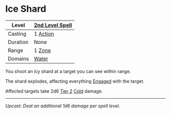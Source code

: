 # Ice Shard

| Level    | [2nd Level Spell](2nd%20Level%20Spells.md)                            |
| -------- | --------------------------------------------------------------------- |
| Casting  | 1 [Action](../../../../Game%20Procedures/Core%20Procedures/Action.md) |
| Duration | None                                                                  |
| Range    | 1 [Zone](../../../../Game%20Procedures/Core%20Procedures/Zone.md)     |
| Domains  | [Water](../../Spell%20Domains/Water.md)                               |

You shoot an icy shard at a target you can see within range.

The shard explodes, affecting everything [Engaged](../../../../Game%20Procedures/Conditions/Engaged.md) with the target.

Affected targets take 2d6 [Tier 2](../../../../Game%20Procedures/Combat/Damage/Damage%20Tiers/Tier%202.md) [Cold](../../../../Game%20Procedures/Combat/Damage/Damage%20Types/Cold.md) damage.

---
*Upcast: Deal an additional 1d6 damage per spell level.*

